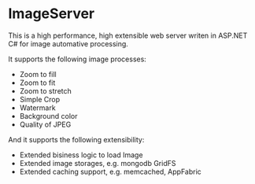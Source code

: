 ImageServer
===========
This is a high performance, high extensible web server writen in ASP.NET C# for image automative processing.

It supports the following image processes:
- Zoom to fill
- Zoom to fit
- Zoom to stretch
- Simple Crop
- Watermark
- Background color
- Quality of JPEG

And it supports the following extensibility:
- Extended bisiness logic to load Image
- Extended image storages, e.g. mongodb GridFS
- Extended caching support, e.g. memcached, AppFabric